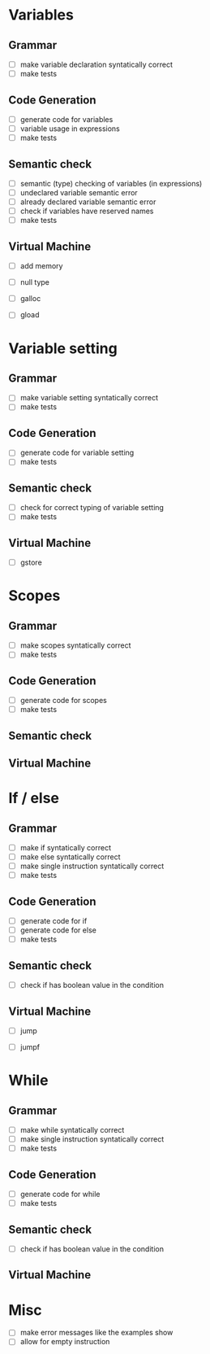 # Variables
## Grammar
- [ ] make variable declaration syntatically correct
- [ ] make tests
## Code Generation
- [ ] generate code for variables
- [ ] variable usage in expressions
- [ ] make tests
## Semantic check
- [ ] semantic (type) checking of variables (in expressions)
- [ ] undeclared variable semantic error
- [ ] already declared variable semantic error
- [ ] check if variables have reserved names
- [ ] make tests
## Virtual Machine
- [ ] add memory
- [ ] null type
- [ ] galloc
- [ ] gload


# Variable setting
## Grammar
- [ ] make variable setting syntatically correct
- [ ] make tests
## Code Generation
- [ ] generate code for variable setting
- [ ] make tests
## Semantic check
- [ ] check for correct typing of variable setting
- [ ] make tests
## Virtual Machine
- [ ] gstore


# Scopes
## Grammar
- [ ] make scopes syntatically correct
- [ ] make tests
## Code Generation
- [ ] generate code for scopes
- [ ] make tests
## Semantic check
## Virtual Machine


# If / else
## Grammar
- [ ] make if syntatically correct
- [ ] make else syntatically correct
- [ ] make single instruction syntatically correct
- [ ] make tests
## Code Generation
- [ ] generate code for if
- [ ] generate code for else
- [ ] make tests
## Semantic check
- [ ] check if has boolean value in the condition
## Virtual Machine
- [ ] jump
- [ ] jumpf


# While
## Grammar
- [ ] make while syntatically correct
- [ ] make single instruction syntatically correct
- [ ] make tests
## Code Generation
- [ ] generate code for while
- [ ] make tests
## Semantic check
- [ ] check if has boolean value in the condition
## Virtual Machine


# Misc
- [ ] make error messages like the examples show
- [ ] allow for empty instruction
